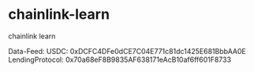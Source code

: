 # chainlink-learn

chainlink learn

Data-Feed:
USDC: 0xDCFC4DFe0dCE7C04E771c81dc1425E681BbbAA0E
LendingProtocol: 0x70a68eF8B9835AF638171eAcB10af6ff601F8733
